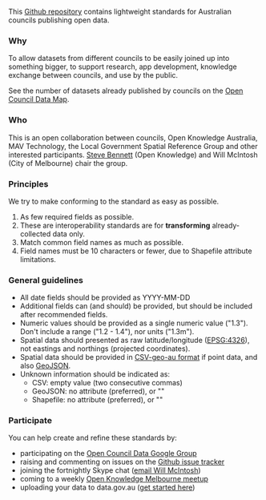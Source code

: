 This [Github repository](http://github.com/OpenCouncilData/open-council-data) contains lightweight standards for Australian councils publishing open data.

### Why

 To allow datasets from different councils to be easily joined up into something bigger, to support research, app development, knowledge exchange between councils, and use by the public.

See the number of datasets already published by councils on the [Open Council Data Map](http://maps.opencouncildata.org).

<!-- <iframe width='100%' height='480' frameborder='0'
src='https://stevage.cartodb.com/viz/43494ef2-61f3-11e5-a667-0e4fddd5de28/embed_map'
allowfullscreen webkitallowfullscreen mozallowfullscreen oallowfullscreen msallowfullscreen>
</iframe>
 -->
### Who
This is an open collaboration between councils, Open Knowledge Australia, MAV Technology, the Local Government Spatial Reference Group and other interested participants. [Steve Bennett](http://stevebennett.me) (Open Knowledge) and Will McIntosh (City of Melbourne) chair the group.

### Principles
We try to make conforming to the standard as easy as possible.

1. As few required fields as possible.
2. These are interoperability standards are for **transforming** already-collected data only.
3. Match common field names as much as possible.
4. Field names must be 10 characters or fewer, due to Shapefile attribute limitations.

### General guidelines

* All date fields should be provided as YYYY-MM-DD
* Additional fields can (and should) be provided, but should be included after recommended fields.
* Numeric values should be provided as a single numeric value ("1.3"). Don't include a range ("1.2 - 1.4"), nor units ("1.3m").
* Spatial data should presented as raw latitude/longitude ([EPSG:4326](http://spatialreference.org/ref/epsg/wgs-84/)), not eastings and northings (projected coordinates).
* Spatial data should be provided in [CSV-geo-au format](https://github.com/NICTA/nationalmap/wiki/csv-geo-au) if point data, and also [GeoJSON](http://geojson.org/geojson-spec.html).
* Unknown information should be indicated as:
    - CSV: empty value (two consecutive commas)
    - GeoJSON: no attribute (preferred), or ""
    - Shapefile: no attribute (preferred), or ""

### Participate

You can help create and refine these standards by:

* participating on the [Open Council Data Google Group](https://groups.google.com/forum/#!forum/opencouncildata)
* raising and commenting on issues on the [Github issue tracker](https://github.com/OpenCouncilData/open-council-data/issues)
* joining the fortnightly Skype chat ([email Will McIntosh](mailto:will.mcintosh@melbourne.vic.gov.au))
* coming to a weekly [Open Knowledge Melbourne meetup](www.meetup.com/Open-Knowledge-Melbourne/)
* uploading your data to data.gov.au ([get started here](http://opencouncildata.org))

